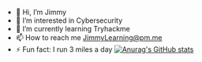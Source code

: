 - 👋 Hi, I’m Jimmy
- 👀 I’m interested in Cybersecurity
- 🌱 I’m currently learning Tryhackme
- 📫 How to reach me JimmyLearning@pm.me
- ⚡ Fun fact: I run 3 miles a day
[![Anurag's GitHub stats](https://github-readme-stats.vercel.app/api?username=CrazyOnce)](https://github.com/anuraghazra/github-readme-stats)